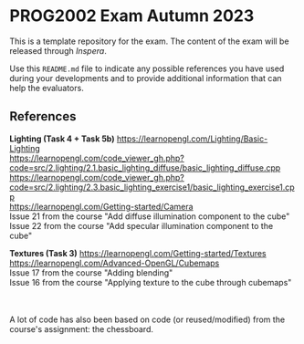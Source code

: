 # PROG2002 Exam Autumn 2023

This is a template repository for the exam. The content of the exam will be released through *Inspera*.

Use this `README.md` file to indicate any possible references you have used during your developments and to provide additional information that can help the evaluators.

## References
**Lighting (Task 4 + Task 5b)**
https://learnopengl.com/Lighting/Basic-Lighting<br>
https://learnopengl.com/code_viewer_gh.php?code=src/2.lighting/2.1.basic_lighting_diffuse/basic_lighting_diffuse.cpp<br>
https://learnopengl.com/code_viewer_gh.php?code=src/2.lighting/2.3.basic_lighting_exercise1/basic_lighting_exercise1.cpp<br> 
https://learnopengl.com/Getting-started/Camera<br>
Issue 21 from the course "Add diffuse illumination component to the cube" <br>
Issue 22 from the course "Add specular illumination component to the cube"<br>

**Textures (Task 3)**
https://learnopengl.com/Getting-started/Textures<br>
https://learnopengl.com/Advanced-OpenGL/Cubemaps<br>
Issue 17 from the course "Adding blending"<br>
Issue 16 from the course "Applying texture to the cube through cubemaps"<br>


<br><br>
A lot of code has also been based on code (or reused/modified) from the course's assignment: the chessboard.